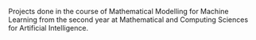 Projects done in the course of Mathematical Modelling for Machine Learning from the second year at Mathematical and Computing Sciences for Artificial Intelligence. 
